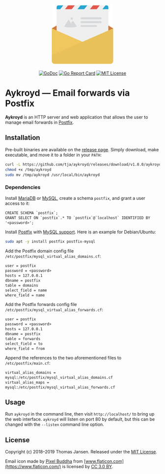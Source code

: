 <p align="center"><img width="200" src="web/images/hero.svg"></a></p>

<p align="center">
  <a href="https://godoc.org/github.com/tja/aykroyd"><img src="https://godoc.org/github.com/tja/aykroyd?status.svg" alt="GoDoc"></a>
  <a href="https://goreportcard.com/report/github.com/tja/aykroyd"><img src="https://goreportcard.com/badge/github.com/tja/aykroyd" alt="Go Report Card"></a>
  <a href="http://opensource.org/licenses/MIT"><img src="http://img.shields.io/badge/license-MIT-brightgreen.svg" alt="MIT License"></a>
</p>

# Aykroyd &mdash; Email forwards via Postfix

**Aykroyd** is an HTTP server and web application that allows the user to manage email forwards in
[Postfix](http://www.postfix.org).

## Installation

Pre-built binaries are available on the [release page](https://github.com/tja/aykroyd/releases/latest). Simply
download, make executable, and move it to a folder in your `PATH`:

```bash
curl -L https://github.com/tja/aykroyd/releases/download/v1.0.0/aykroyd-`uname -s`-`uname -m` >/tmp/aykroyd
chmod +x /tmp/aykroyd
sudo mv /tmp/aykroyd /usr/local/bin/aykroyd
```

### Dependencies

Install [MariaDB](https://mariadb.com/downloads/) or [MySQL](https://dev.mysql.com/downloads/), create a
schema `postfix`, and grant a user access to it:

```mysql
CREATE SCHEMA `postfix`;
GRANT SELECT ON `postfix`.* TO `postfix`@`localhost` IDENTIFIED BY '<password>';
```

Install [Postfix](http://www.postfix.org) with [MySQL support](http://www.postfix.org/MYSQL_README.html). Here
is an example for Debian/Ubuntu:

```bash
sudo apt -y install postfix postfix-mysql
```

Add the Postfix domain config file `/etc/postfix/mysql_virtual_alias_domains.cf`:

```
user = postfix
password = <password>
hosts = 127.0.0.1
dbname = postfix
table = domains
select_field = name
where_field = name
```

Add the Postfix forwards config file `/etc/postfix/mysql_virtual_alias_forwards.cf`:

```
user = postfix
password = <password>
hosts = 127.0.0.1
dbname = postfix
table = forwards
select_field = to
where_field = from
```

Append the references to the two aforementioned files to `/etc/postfix/main.cf`:

```
virtual_alias_domains = mysql:/etc/postfix/mysql_virtual_alias_domains.cf
virtual_alias_maps = mysql:/etc/postfix/mysql_virtual_alias_forwards.cf
```

## Usage

Run `aykroyd` in the command line, then visit `http://localhost/` to bring up the web interface. `aykroyd` will
listen on port 80 by default, but this can be changed with the `--listen` command line option.

## License

Copyright (c) 2018&ndash;2019 Thomas Jansen. Released under the
[MIT License](https://github.com/tja/aykroyd/blob/master/LICENSE).

Email icon made by [Pixel Buddha](https://www.flaticon.com/authors/pixel-buddha) from
[www.flaticon.com](https://www.flaticon.com/) is licensed by
[CC 3.0 BY](http://creativecommons.org/licenses/by/3.0/).
